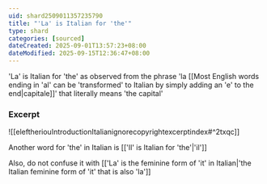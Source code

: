 ```yaml
---
uid: shard2509011357235790
title: "'La' is Italian for 'the'"
type: shard
categories: [sourced]
dateCreated: 2025-09-01T13:57:23+08:00
dateModified: 2025-09-15T12:36:47+08:00
---
```

'La' is Italian for 'the' as observed from the phrase 'la [[Most English words ending in 'al' can be 'transformed' to Italian by simply adding an 'e' to the end|capitale]]' that literally means 'the capital'

### Excerpt
![[eleftheriouIntroductionItalianignorecopyrightexcerptindex#^2txqc]]

Another word for 'the' in Italian is [['Il' is Italian for 'the'|'il']]

Also, do not confuse it with [['La' is the feminine form of 'it' in Italian|'the Italian feminine form of 'it' that is also 'la']]